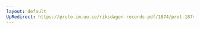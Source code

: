 ```yaml
---
layout: default
UpRedirect: https://pruto.im.uu.se/riksdagen-records-pdf/1874/prot-1874--ak--520/prot-1874--ak--520_021.pdf
---
```

